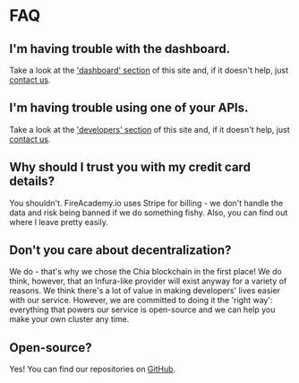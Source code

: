 # FAQ

## I'm having trouble with the dashboard.

Take a look at the ['dashboard' section](broken-reference) of this site and, if it doesn't help, just [contact us](contact-us.md).

## I'm having trouble using one of your APIs.

Take a look at the ['developers' section](broken-reference) of this site and, if it doesn't help, just [contact us](contact-us.md).

## Why should I trust you with my credit card details?

You shouldn't. FireAcademy.io uses Stripe for billing - we don't handle the data and risk being banned if we do something fishy. Also, you can find out where I leave pretty easily.

## Don't you care about decentralization?

We do - that's why we chose the Chia blockchain in the first place! We do think, however, that an Infura-like provider will exist anyway for a variety of reasons. We think there's a lot of value in making developers' lives easier with our service. However, we are committed to doing it the 'right way': everything that powers our service is open-source and we can help you make your own cluster any time.&#x20;

## Open-source?

Yes! You can find our repositories on [GitHub](https://github.com/fireacademy).
